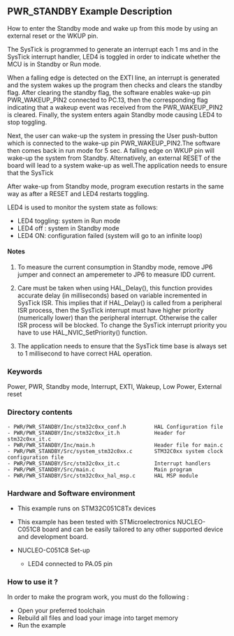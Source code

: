 ﻿## <b>PWR_STANDBY Example Description</b>

How to enter the Standby mode and wake up from this mode by using an external reset or the WKUP pin.

The SysTick is programmed to generate an interrupt each 1 ms and in the SysTick
interrupt handler, LED4 is toggled in order to indicate whether the MCU is in Standby or Run mode.

When a falling edge is detected on the EXTI line, an interrupt is generated and the system wakes up
the program then checks and clears the standby flag.
After clearing the standby flag, the software enables wake-up pin PWR_WAKEUP_PIN2 connected to PC.13, then
the corresponding flag indicating that a wakeup event was received from the PWR_WAKEUP_PIN2 is cleared.
Finally, the system enters again Standby mode causing LED4 to stop toggling.

Next, the user can wake-up the system in pressing the User push-button which is connected
to the wake-up pin PWR_WAKEUP_PIN2.The software then comes back in run mode for 5 sec.
A falling edge on WKUP pin will wake-up the system from Standby.
Alternatively, an external RESET of the board will lead to a system wake-up as well.The application needs to ensure that the SysTick

After wake-up from Standby mode, program execution restarts in the same way as after
a RESET and LED4 restarts toggling.

LED4 is used to monitor the system state as follows:

 - LED4 toggling: system in Run mode
 - LED4 off : system in Standby mode
 - LED4 ON: configuration failed (system will go to an infinite loop)

#### <b>Notes</b>
   1. To measure the current consumption in Standby mode, remove JP6 jumper
      and connect an amperemeter to JP6 to measure IDD current.

   2. Care must be taken when using HAL_Delay(), this function provides accurate delay (in milliseconds)
      based on variable incremented in SysTick ISR. This implies that if HAL_Delay() is called from
      a peripheral ISR process, then the SysTick interrupt must have higher priority (numerically lower)
      than the peripheral interrupt. Otherwise the caller ISR process will be blocked.
      To change the SysTick interrupt priority you have to use HAL_NVIC_SetPriority() function.

   3. The application needs to ensure that the SysTick time base is always set to 1 millisecond
      to have correct HAL operation.

### <b>Keywords</b>

Power, PWR, Standby mode, Interrupt, EXTI, Wakeup, Low Power, External reset

### <b>Directory contents</b>

    - PWR/PWR_STANDBY/Inc/stm32c0xx_conf.h         HAL Configuration file
    - PWR/PWR_STANDBY/Inc/stm32c0xx_it.h           Header for stm32c0xx_it.c
    - PWR/PWR_STANDBY/Inc/main.h                   Header file for main.c
    - PWR/PWR_STANDBY/Src/system_stm32c0xx.c       STM32C0xx system clock configuration file
    - PWR/PWR_STANDBY/Src/stm32c0xx_it.c           Interrupt handlers
    - PWR/PWR_STANDBY/Src/main.c                   Main program
    - PWR/PWR_STANDBY/Src/stm32c0xx_hal_msp.c      HAL MSP module

### <b>Hardware and Software environment</b> 

  - This example runs on STM32C051C8Tx devices

  - This example has been tested with STMicroelectronics NUCLEO-C051C8
    board and can be easily tailored to any other supported device
    and development board.

  - NUCLEO-C051C8 Set-up
    - LED4 connected to PA.05 pin

### <b>How to use it ?</b> 

In order to make the program work, you must do the following :

 - Open your preferred toolchain
 - Rebuild all files and load your image into target memory
 - Run the example
